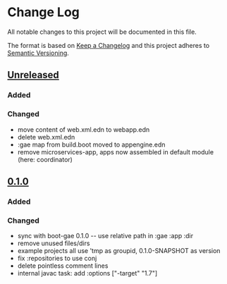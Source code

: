 # Change Log
All notable changes to this project will be documented in this file.

The format is based on [Keep a Changelog](http://keepachangelog.com/)
and this project adheres to [Semantic Versioning](http://semver.org/).

## [Unreleased]
### Added

### Changed
- move content of web.xml.edn to webapp.edn
- delete web.xml.edn
- :gae map from build.boot moved to appengine.edn
- remove microservices-app, apps now assembled in default module (here: coordinator)

## [0.1.0]
### Added

### Changed
- sync with boot-gae 0.1.0
-- use relative path in :gae :app :dir
- remove unused files/dirs
- example projects all use 'tmp as groupid, 0.1.0-SNAPSHOT as version
- fix :repositories to use conj
- delete pointless comment lines
- internal javac task: add :options ["-target" "1.7"]


[Unreleased]: https://github.com/migae/boot-gae-example/tree/master
[0.1.0]: https://github.com/migae/boot-gae-example/tree/master
